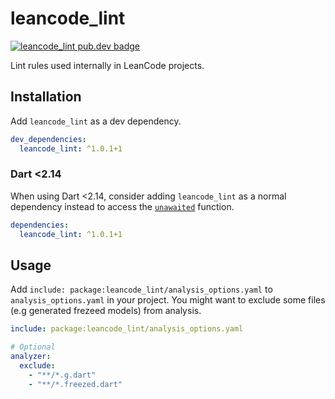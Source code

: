 # leancode_lint

[![leancode_lint pub.dev badge][pub-badge]][pub-badge-link]

Lint rules used internally in LeanCode projects.

## Installation

Add `leancode_lint` as a dev dependency.

```yaml
dev_dependencies:
  leancode_lint: ^1.0.1+1
```

### Dart <2.14

When using Dart <2.14, consider adding `leancode_lint` as a normal dependency
instead to access the
[`unawaited`](https://api.dart.dev/stable/2.14.0/dart-async/unawaited.html)
function.

```yaml
dependencies:
  leancode_lint: ^1.0.1+1
```

## Usage

Add `include: package:leancode_lint/analysis_options.yaml` to
`analysis_options.yaml` in your project. You might want to exclude some files
(e.g generated frezeed models) from analysis.

```yaml
include: package:leancode_lint/analysis_options.yaml

# Optional
analyzer:
  exclude:
    - "**/*.g.dart"
    - "**/*.freezed.dart"
```

[pub-badge]: https://img.shields.io/pub/v/leancode_lint
[pub-badge-link]: https://pub.dev/packages/leancode_lint

